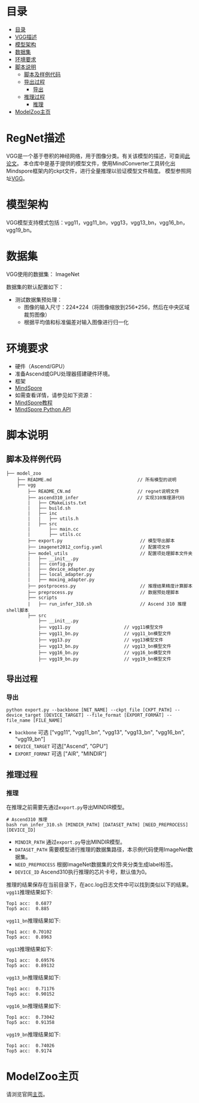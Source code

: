 # 目录

<!-- TOC -->

- [目录](#目录)
- [VGG描述](#vgg描述)
- [模型架构](#模型架构)
- [数据集](#数据集)
- [环境要求](#环境要求)
- [脚本说明](#脚本说明)
    - [脚本及样例代码](#脚本及样例代码)
    - [导出过程](#导出过程)
        - [导出](#导出)
    - [推理过程](#推理过程)
        - [推理](#推理)
- [ModelZoo主页](#modelzoo主页)

<!-- /TOC -->

# RegNet描述

VGG是一个基于卷积的神经网络，用于图像分类。有关该模型的描述，可查阅[此论文](https://arxiv.org/abs/1409.1556)。
本仓库中是基于提供的模型文件，使用MindConverter工具转化出Mindspore框架内的ckpt文件，进行全量推理以验证模型文件精度。
模型参照网址[VGG](https://pytorch.org/hub/pytorch_vision_vgg)。

# 模型架构

VGG模型支持模式包括：vgg11，vgg11_bn，vgg13，vgg13_bn，vgg16_bn，vgg19_bn。

# 数据集

VGG使用的数据集： ImageNet

数据集的默认配置如下：

- 测试数据集预处理：
    - 图像的输入尺寸：224\*224（将图像缩放到256\*256，然后在中央区域裁剪图像）
    - 根据平均值和标准偏差对输入图像进行归一化

# 环境要求

- 硬件（Ascend/GPU）
- 准备Ascend或GPU处理器搭建硬件环境。
- 框架
- [MindSpore](https://www.mindspore.cn/install)
- 如需查看详情，请参见如下资源：
- [MindSpore教程](https://www.mindspore.cn/tutorials/zh-CN/master/index.html)
- [MindSpore Python API](https://www.mindspore.cn/docs/zh-CN/master/index.html)

# 脚本说明

## 脚本及样例代码

```shell
├── model_zoo
    ├── README.md                                // 所有模型的说明
    ├── vgg
        ├── README_CN.md                         // regnet说明文件
        ├── ascend310_infer                      // 实现310推理源代码
        |   ├── CMakeLists.txt
        |   ├── build.sh
        |   ├── inc
        |   |   ├── utils.h
        |   ├── src
        |       ├── main.cc
        |       ├── utils.cc
        ├── export.py                             // 模型导出脚本
        ├── imagenet2012_config.yaml              // 配置项文件
        ├── model_utils                           // 配置项处理脚本文件夹
        |   ├── __init__.py
        |   ├── config.py
        |   ├── device_adapter.py
        |   ├── local_adapter.py
        |   ├── moxing_adapter.py
        ├── postprocess.py                        // 推理结果精度计算脚本
        ├── preprocess.py                         // 数据预处理脚本
        ├── scripts
        |   ├── run_infer_310.sh                  // Ascend 310 推理shell脚本
        ├── src
            ├── __init__.py
            ├── vgg11.py                    // vgg11模型文件
            ├── vgg11_bn.py                 // vgg11_bn模型文件
            ├── vgg13.py                    // vgg13模型文件
            ├── vgg13_bn.py                 // vgg13_bn模型文件
            ├── vgg16_bn.py                 // vgg16_bn模型文件
            ├── vgg19_bn.py                 // vgg19_bn模型文件
```

## 导出过程

### 导出

```shell
python export.py --backbone [NET_NAME] --ckpt_file [CKPT_PATH] --device_target [DEVICE_TARGET] --file_format [EXPORT_FORMAT] --file_name [FILE_NAME]
```

- `backbone` 可选 ["vgg11", "vgg11_bn", "vgg13", "vgg13_bn", "vgg16_bn", "vgg19_bn"]
- `DEVICE_TARGET` 可选["Ascend", "GPU"]
- `EXPORT_FORMAT` 可选 ["AIR", "MINDIR"]

## 推理过程

### 推理

在推理之前需要先通过`export.py`导出MINDIR模型。

```shell
# Ascend310 推理
bash run_infer_310.sh [MINDIR_PATH] [DATASET_PATH] [NEED_PREPROCESS] [DEVICE_ID]
```

- `MINDIR_PATH` 通过`export.py`导出MINDIR模型。
- `DATASET_PATH` 需要模型进行推理的数据集路径，本示例代码使用ImageNet数据集。
- `NEED_PREPROCESS` 根据ImageNet数据集的文件夹分类生成label标签。
- `DEVICE_ID` Ascend310执行推理的芯片卡号，默认值为0。

推理的结果保存在当前目录下，在acc.log日志文件中可以找到类似以下的结果。
`vgg11`推理结果如下:

  ```log
Top1 acc:  0.6877
Top5 acc:  0.885
  ```

`vgg11_bn`推理结果如下:

  ```log
Top1 acc: 0.70102
Top5 acc:  0.8963
  ```

`vgg13`推理结果如下:

  ```log
Top1 acc:  0.69576
Top5 acc:  0.89132
  ```

`vgg13_bn`推理结果如下:

  ```log
Top1 acc:  0.71176
Top5 acc:  0.90152
  ```

`vgg16_bn`推理结果如下:

  ```log
Top1 acc:  0.73042
Top5 acc:  0.91358
  ```

`vgg19_bn`推理结果如下:

  ```log
Top1 acc:  0.74026
Top5 acc:  0.9174
  ```

# ModelZoo主页

 请浏览官网[主页](https://gitee.com/mindspore/models)。  
